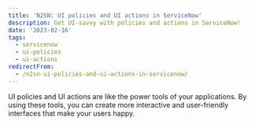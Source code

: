 ```yaml
---
title: 'N2SN: UI policies and UI actions in ServiceNow'
description: Get UI-savvy with policies and actions in ServiceNow!
date: '2023-02-16'
tags:
  - servicenow
  - ui-policies
  - ui-actions
redirectFrom:
  - /n2sn-ui-policies-and-ui-actions-in-servicenow/
---
```


UI policies and UI actions are like the power tools of your applications. By using these tools, you can create more interactive and user-friendly interfaces that make your users happy.